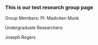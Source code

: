 ### This is our test research group page



Group Members: PI: Madicken Munk 

Undergraduate Researchers:

Joseph Rogers
